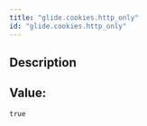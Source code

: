 ```yaml
---
title: "glide.cookies.http_only"
id: "glide.cookies.http_only"
---
```

## Description



## Value: 
```
true
```